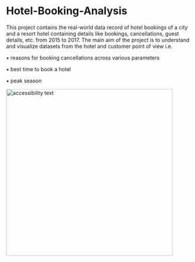 # Hotel-Booking-Analysis
This project contains the real-world data record of hotel bookings of a city and a resort hotel containing details like bookings, cancellations, guest details, etc. from 2015 to 2017. The main aim of the project is to understand and visualize datasets from the hotel and customer point of view i.e.

▪ reasons for booking cancellations across various parameters

▪ best time to book a hotel

▪ peak season
<p align="left">
  <img src="https://1drv.ms/i/s!Agxno_Actig2imTk_2k_lXL98X11?e=rEGl1O" width="450" alt="accessibility text">
</p>




